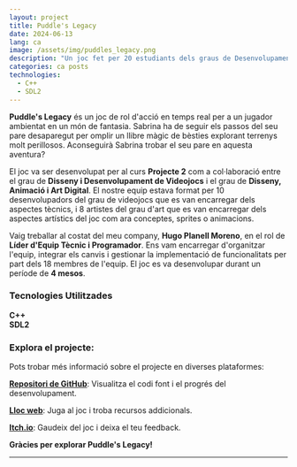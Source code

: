 ```yaml
---
layout: project
title: Puddle's Legacy
date: 2024-06-13
lang: ca
image: /assets/img/puddles_legacy.png
description: "Un joc fet per 20 estudiants dels graus de Desenvolupament de Jocs i Art Digital i Animació."
categories: ca posts
technologies:
  - C++
  - SDL2
---
```


<link rel="stylesheet" type='text/css' href="https://cdn.jsdelivr.net/gh/devicons/devicon@latest/devicon.min.css" /> 

<p><b>Puddle's Legacy</b> és un joc de rol d'acció en temps real per a un jugador ambientat en un món de fantasia. Sabrina ha de seguir els passos del seu pare desaparegut per omplir un llibre màgic de bèsties explorant terrenys molt perillosos. Aconseguirà Sabrina trobar el seu pare en aquesta aventura?</p>

<p>El joc va ser desenvolupat per al curs <b>Projecte 2</b> com a col·laboració entre el grau de <b>Disseny i Desenvolupament de Videojocs</b> i el grau de <b>Disseny, Animació i Art Digital</b>. El nostre equip estava format per 10 desenvolupadors del grau de videojocs que es van encarregar dels aspectes tècnics, i 8 artistes del grau d'art que es van encarregar dels aspectes artístics del joc com ara conceptes, sprites o animacions.</p>

<p>Vaig treballar al costat del meu company, <b>Hugo Planell Moreno</b>, en el rol de <b>Líder d'Equip Tècnic i Programador</b>. Ens vam encarregar d'organitzar l'equip, integrar els canvis i gestionar la implementació de funcionalitats per part dels 18 membres de l'equip. El joc es va desenvolupar durant un període de <b>4 mesos</b>.</p>

<div class="skills-section">
  <h3>Tecnologies Utilitzades</h3>
  <div class="skills">
    <div class="skill">
      <i class="devicon-cplusplus-plain colored"></i>
      <span><b>C++</b></span>
    </div>
    <div class="skill">
      <i class="devicon-sdl-plain colored"></i>
      <span><b>SDL2</b></span>
    </div>
  </div>
</div>  

<h3>Explora el projecte:</h3>

<p>Pots trobar més informació sobre el projecte en diverses plataformes:</p>
<p><a href="https://github.com/Pistachio-Studios/Puddles-Legacy"><b>Repositori de GitHub</b></a>: Visualitza el codi font i el progrés del desenvolupament.</p>
<p><a href="https://pistachio-studios.github.io/Puddles-Legacy/"><b>Lloc web</b></a>: Juga al joc i troba recursos addicionals.</p>
<p><a href="https://martagnarta.itch.io/puddles-legacy"><b>Itch.io</b></a>: Gaudeix del joc i deixa el teu feedback.</p>

<p><b>Gràcies per explorar Puddle's Legacy!</b></p>

---